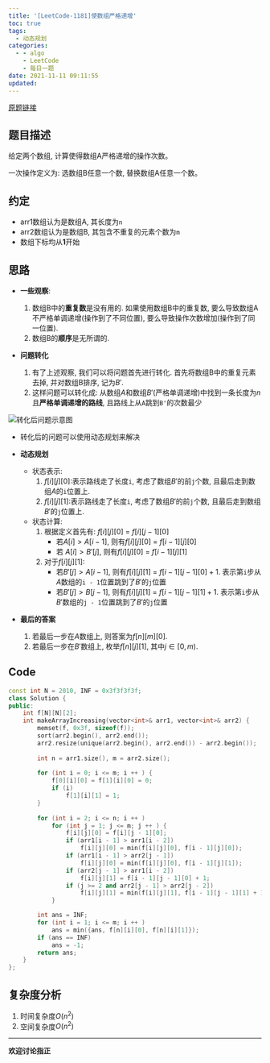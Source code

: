 ```yaml
---
title: '[LeetCode-1181]使数组严格递增'
toc: true
tags:
  - 动态规划
categories:
  - - algo
    - LeetCode
    - 每日一题
date: 2021-11-11 09:11:55
updated:
---
```


[原题链接](https://leetcode-cn.com/problems/make-array-strictly-increasing/)

## 题目描述
给定两个数组, 计算使得数组A严格递增的操作次数。

一次操作定义为: 选数组B任意一个数, 替换数组A任意一个数。

<!--more-->

## 约定
- arr1数组认为是数组A, 其长度为`n`
- arr2数组认为是数组B, 其包含不重复的元素个数为`m`
- 数组下标均从**1**开始

## 思路
- **一些观察**:
  1. 数组B中的**重复数**是没有用的. 如果使用数组B中的重复数, 要么导致数组A不严格单调递增(操作到了不同位置), 要么导致操作次数增加(操作到了同一位置).
  2. 数组B的**顺序**是无所谓的.  

- **问题转化**
  1. 有了上述观察, 我们可以将问题首先进行转化. 首先将数组B中的重复元素去掉, 并对数组B排序, 记为$B'$.
  2. 这样问题可以转化成: 从数组$A$和数组$B'$(严格单调递增)中找到一条长度为$n$且**严格单调递增的路线**, 且路线上从`A`跳到`B'`的次数最少

![转化后问题示意图](https://cdn.jsdelivr.net/gh/CsJsss/CsJsss.github.io@hexo/themes/icarus/source/img/2021/11/11/LeetCode-1187.png)

- 转化后的问题可以使用动态规划来解决
- **动态规划**
    - 状态表示: 
        1. $f[i][j][0]$:表示路线走了长度`i`, 考虑了数组$B'$的前`j`个数, 且最后走到数组$A$的`i`位置上.
        2. $f[i][j][1]$:表示路线走了长度`i`, 考虑了数组$B'$的前`j`个数, 且最后走到数组$B'$的`j`位置上.
    - 状态计算:
        1. 根据定义首先有: $f[i][j][0]$ = $f[i][j - 1][0]$
            - 若$A[i] > A[i - 1]$, 则有$f[i][j][0]$ = $f[i - 1][j][0]$
            - 若 $A[i] > B'[j]$, 则有$f[i][j][0]$ = $f[i - 1][j][1]$
        2. 对于$f[i][j][1]$:
            - 若$B'[j] > A[i - 1]$, 则有$f[i][j][1]$ = $f[i - 1][j - 1][0] + 1$. 表示第`i`步从$A$数组的`i - 1`位置跳到了$B'$的`j`位置
            - 若$B'[j] > B[j - 1]$, 则有$f[i][j][1]$ = $f[i - 1][j - 1][1] + 1$. 表示第`i`步从$B'$数组的`j - 1`位置跳到了$B'$的`j`位置

- **最后的答案**
    1. 若最后一步在$A$数组上, 则答案为$f[n][m][0]$.
    2. 若最后一步在$B'$数组上, 枚举$f[n][j][1]$, 其中$j\in[0, m)$.


## Code
```cpp
const int N = 2010, INF = 0x3f3f3f3f;
class Solution {
public:
    int f[N][N][2];
    int makeArrayIncreasing(vector<int>& arr1, vector<int>& arr2) {
        memset(f, 0x3f, sizeof(f));
        sort(arr2.begin(), arr2.end());
        arr2.resize(unique(arr2.begin(), arr2.end()) - arr2.begin());
        
        int n = arr1.size(), m = arr2.size();
        
        for (int i = 0; i <= m; i ++ ) {
            f[0][i][0] = f[1][i][0] = 0; 
            if (i)
                f[1][i][1] = 1;
        }
        
        for (int i = 2; i <= n; i ++ )
            for (int j = 1; j <= m; j ++ ) {
                f[i][j][0] = f[i][j - 1][0];
                if (arr1[i - 1] > arr1[i - 2])
                    f[i][j][0] = min(f[i][j][0], f[i - 1][j][0]);
                if (arr1[i - 1] > arr2[j - 1])
                    f[i][j][0] = min(f[i][j][0], f[i - 1][j][1]);
                if (arr2[j - 1] > arr1[i - 2])
                    f[i][j][1] = f[i - 1][j - 1][0] + 1;
                if (j >= 2 and arr2[j - 1] > arr2[j - 2])
                    f[i][j][1] = min(f[i][j][1], f[i - 1][j - 1][1] + 1);
            }

        int ans = INF;
        for (int i = 1; i <= m; i ++ )
            ans = min({ans, f[n][i][0], f[n][i][1]});
        if (ans == INF)
            ans = -1;
        return ans;
    }
};
```

## 复杂度分析
1. 时间复杂度$O(n^2)$
2. 空间复杂度$O(n^2)$

----
**欢迎讨论指正**